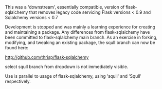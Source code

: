 This was a 'downstream', essentially compatible, version of flask-sqlalchemy that
removes legacy code servicing Flask versions < 0.9 and Sqlalchemy versions < 0.7

Development is stopped and was mainly a learning experience for creating and maintaining
a package. Any differences from flask-sqlalchemy have been committed to flask-sqlalchemy
main branch. As an exercise in forking, modifying, and tweaking an existing package,
the squll branch can now be found here:

http://github.com/thrisp/flask-sqlalchemy

select squll branch from dropdown is not immediately visible.

Use is parallel to usage of flask-sqlalchemy, using 'squll' and 'Squll' respectively.

